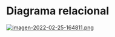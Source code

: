 # Diagrama relacional

[![imagen-2022-02-25-164811.png](https://i.postimg.cc/Bv0trHZ7/imagen-2022-02-25-164811.png)](https://postimg.cc/hX2SxJdV)
